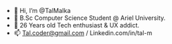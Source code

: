 - 👋 Hi, I’m @TalMaIka
- 📖 B.Sc Computer Science Student @ Ariel University.
- 👀 26 Years old Tech enthusiast & UX addict.
- 📫 Tal.coder@gmail.com / Linkedin.com/in/tal-m
